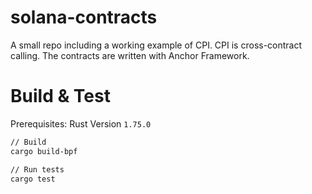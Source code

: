 # solana-contracts
A small repo including a working example of CPI. CPI is cross-contract calling. The contracts are written with Anchor Framework.

# Build & Test

Prerequisites: 
Rust Version `1.75.0`

```bash
// Build
cargo build-bpf

// Run tests
cargo test
```
